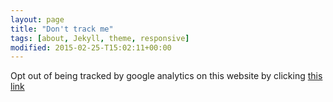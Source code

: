 ```yaml
---
layout: page
title: "Don't track me"
tags: [about, Jekyll, theme, responsive]
modified: 2015-02-25-T15:02:11+00:00
---
```


Opt out of being tracked by google analytics on this website by clicking <a onclick="ga('set', 'dimension1', 'HideMe');" href="optedout.html">this link</a>

<!--Uses Universal Analytics Custom Dimensions, as described here:
    http://www.dirtyanalytics.com/exclude-people-from-google-analytics-data/-->